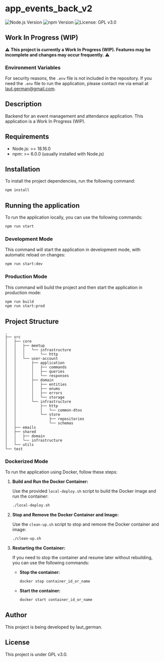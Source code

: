 # app_events_back_v2

![Node.js Version](https://img.shields.io/badge/node-%3E%3D18.16.0-brightgreen)
![npm Version](https://img.shields.io/badge/npm-%3E%3D9.8.0-blue)
![License: GPL v3.0](https://img.shields.io/badge/license-GPL%20v3.0-red)

## Work In Progress (WIP)

⚠️ **This project is currently a Work In Progress (WIP). Features may be incomplete and changes may occur frequently.** ⚠️

### Environment Variables

For security reasons, the `.env` file is not included in the repository. If you need the `.env` file to run the application, please contact me via email at [laut.german@gmail.com](mailto:laut.german@gmail.com).

## Description
Backend for an event management and attendance application. This application is a Work In Progress (WIP).

## Requirements

- Node.js: >= 18.16.0
- npm: >= 6.0.0 (usually installed with Node.js)

## Installation

To install the project dependencies, run the following command:
```bash
npm install
```

## Running the application

To run the application locally, you can use the following commands:
```bash
npm run start
```
### Development Mode

This command will start the application in development mode, with automatic reload on changes:

```bash
npm run start:dev
```

### Production Mode

This command will build the project and then start the application in production mode:
```bash
npm run build
npm run start:prod
```

## Project Structure
```
.
├── src
│   ├── core
│   │   ├── meetup
│   │   │   └── infrastructure
│   │   │       └── http
│   │   └── user-account
│   │       ├── application
│   │       │   ├── commands
│   │       │   ├── queries
│   │       │   └── responses
│   │       ├── domain
│   │       │   ├── entities
│   │       │   ├── enums
│   │       │   ├── errors
│   │       │   └── storage
│   │       └── infrastructure
│   │           ├── http
│   │           │   └── common-dtos
│   │           └── store
│   │               ├── repositories
│   │               └── schemas
│   ├── emails
│   ├── shared
│   │   ├── domain
│   │   └── infrastructure
│   └── utils
└── test
``````

### Dockerized Mode

To run the application using Docker, follow these steps:

1. **Build and Run the Docker Container:**

   Use the provided `local-deploy.sh` script to build the Docker image and run the container:
   ```bash
   ./local-deploy.sh
   ```
2. **Stop and Remove the Docker Container and Image:**

   Use the `clean-up.sh` script to stop and remove the Docker container and image:
   ```bash
   ./clean-up.sh
   ```
3. **Restarting the Container:**

   If you need to stop the container and resume later without rebuilding, you can use the following commands:

   - **Stop the container:**
     ```bash
     docker stop container_id_or_name
     ```

   - **Start the container:**
     ```bash
     docker start container_id_or_name
     ```



## Author

This project is being developed by laut_german.

## License

This project is under GPL v3.0.
